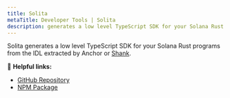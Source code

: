 ```yaml
---
title: Solita
metaTitle: Developer Tools | Solita
description: generates a low level TypeScript SDK for your Solana Rust programs
---
```


Solita generates a low level TypeScript SDK for your Solana Rust programs from the IDL extracted by Anchor
or [Shank](shank).

🔗 **Helpful links:**

- [GitHub Repository](https://github.com/metaplex-foundation/solita)
- [NPM Package](https://www.npmjs.com/package/@metaplex-foundation/solita)
